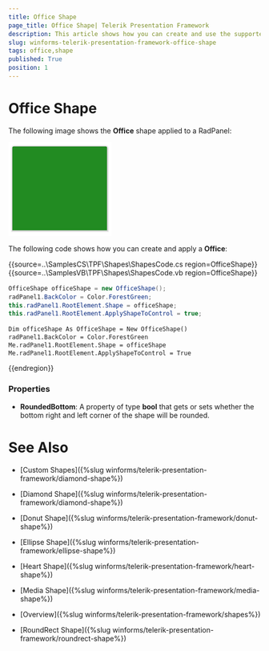 ```yaml
---
title: Office Shape
page_title: Office Shape| Telerik Presentation Framework
description: This article shows how you can create and use the supported shapes.
slug: winforms-telerik-presentation-framework-office-shape
tags: office,shape
published: True
position: 1
---
```


# Office Shape

The following image shows the __Office__ shape applied to a RadPanel:

![office-shape001](images/office-shape001.png)

The following code shows how you can create and apply a __Office__:


{{source=..\SamplesCS\TPF\Shapes\ShapesCode.cs region=OfficeShape}}  
{{source=..\SamplesVB\TPF\Shapes\ShapesCode.vb region=OfficeShape}}
````C#
OfficeShape officeShape = new OfficeShape();          
radPanel1.BackColor = Color.ForestGreen;
this.radPanel1.RootElement.Shape = officeShape;
this.radPanel1.RootElement.ApplyShapeToControl = true;

````
````VB.NET
Dim officeShape As OfficeShape = New OfficeShape()
radPanel1.BackColor = Color.ForestGreen
Me.radPanel1.RootElement.Shape = officeShape
Me.radPanel1.RootElement.ApplyShapeToControl = True

````  
 
{{endregion}} 

### Properties

* __RoundedBottom__: A property of type __bool__ that gets or sets whether the bottom right and left corner of the shape will be rounded.


# See Also
* [Custom Shapes]({%slug winforms/telerik-presentation-framework/diamond-shape%})

* [Diamond Shape]({%slug winforms/telerik-presentation-framework/diamond-shape%})

* [Donut Shape]({%slug winforms/telerik-presentation-framework/donut-shape%})

* [Ellipse Shape]({%slug winforms/telerik-presentation-framework/ellipse-shape%})

* [Heart Shape]({%slug winforms/telerik-presentation-framework/heart-shape%})

* [Media Shape]({%slug winforms/telerik-presentation-framework/media-shape%})

* [Overview]({%slug winforms/telerik-presentation-framework/shapes%})

* [RoundRect Shape]({%slug winforms/telerik-presentation-framework/roundrect-shape%})

